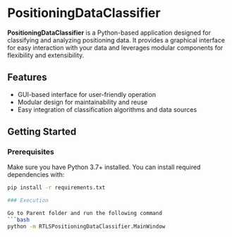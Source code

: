 # PositioningDataClassifier

**PositioningDataClassifier** is a Python-based application designed for classifying and analyzing positioning data. It provides a graphical interface for easy interaction with your data and leverages modular components for flexibility and extensibility.

## Features

- GUI-based interface for user-friendly operation
- Modular design for maintainability and reuse
- Easy integration of classification algorithms and data sources

## Getting Started

### Prerequisites

Make sure you have Python 3.7+ installed. You can install required dependencies with:

```bash
pip install -r requirements.txt

### Execution

Go to Parent folder and run the following command
```bash
python -m RTLSPositioningDataClassifier.MainWindow
